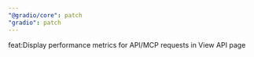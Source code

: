 ```yaml
---
"@gradio/core": patch
"gradio": patch
---
```


feat:Display performance metrics for API/MCP requests in View API page
